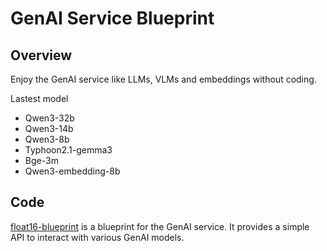 # GenAI Service Blueprint

## Overview

Enjoy the GenAI service like LLMs, VLMs and embeddings without coding. 

Lastest model
- Qwen3-32b
- Qwen3-14b
- Qwen3-8b
- Typhoon2.1-gemma3
- Bge-3m
- Qwen3-embedding-8b

## Code

[float16-blueprint](https://github.com/float16-cloud/examples/tree/main/official/blueprint/GenAI) is a blueprint for the GenAI service. It provides a simple API to interact with various GenAI models.